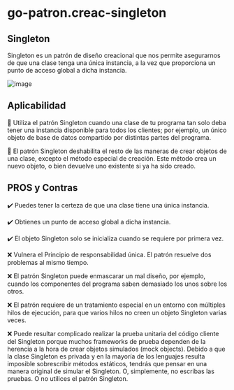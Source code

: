 # go-patron.creac-singleton

## Singleton

Singleton es un patrón de diseño creacional que nos permite asegurarnos de que una clase tenga una única instancia, a la vez que proporciona un punto de acceso global a dicha instancia.

![image](https://user-images.githubusercontent.com/32901911/116247545-58d50380-a741-11eb-804a-a5a3e09d81a6.png)

## Aplicabilidad

:round_pushpin: Utiliza el patrón Singleton cuando una clase de tu programa tan solo deba tener una instancia disponible para todos los clientes; por ejemplo, un único objeto de base de datos compartido por distintas partes del programa.

:round_pushpin: El patrón Singleton deshabilita el resto de las maneras de crear objetos de una clase, excepto el método especial de creación. Este método crea un nuevo objeto, o bien devuelve uno existente si ya ha sido creado.

## PROS y Contras

✔️ Puedes tener la certeza de que una clase tiene una única instancia.

✔️ Obtienes un punto de acceso global a dicha instancia.

✔️ El objeto Singleton solo se inicializa cuando se requiere por primera vez.


❌ Vulnera el Principio de responsabilidad única. El patrón resuelve dos problemas al mismo tiempo.

❌ El patrón Singleton puede enmascarar un mal diseño, por ejemplo, cuando los componentes del programa saben demasiado los unos sobre los otros.

❌ El patrón requiere de un tratamiento especial en un entorno con múltiples hilos de ejecución, para que varios hilos no creen un objeto Singleton varias veces.

❌ Puede resultar complicado realizar la prueba unitaria del código cliente del Singleton porque muchos frameworks de prueba dependen de la herencia a la hora de crear objetos simulados (mock objects). Debido a que la clase Singleton es privada y en la mayoría de los lenguajes resulta imposible sobrescribir métodos estáticos, tendrás que pensar en una manera original de simular el Singleton. O, simplemente, no escribas las pruebas. O no utilices el patrón Singleton.
